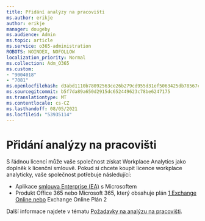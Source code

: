 ```yaml
---
title: Přidání analýzy na pracovišti
ms.author: erikje
author: erikje
manager: dougeby
ms.audience: Admin
ms.topic: article
ms.service: o365-administration
ROBOTS: NOINDEX, NOFOLLOW
localization_priority: Normal
ms.collection: Adm_O365
ms.custom:
- "9004018"
- "7081"
ms.openlocfilehash: d3abd1110b78092563ce26b279cd955d31ef5063425db78567c3cfd906007c0e
ms.sourcegitcommit: b5f7da89a650d2915dc652449623c78be6247175
ms.translationtype: MT
ms.contentlocale: cs-CZ
ms.lasthandoff: 08/05/2021
ms.locfileid: "53935114"
---
```

# <a name="add-workplace-analytics"></a>Přidání analýzy na pracovišti

S řádnou licencí může vaše společnost získat Workplace Analytics jako doplněk k licenční smlouvě. Pokud si chcete koupit licence workplace analyticky, vaše společnost potřebuje následující: 

- Aplikace [smlouva Enterprise (EA)](https://docs.microsoft.com/workplace-analytics/setup/environment-requirements#enterprise-agreements) s Microsoftem
- Produkt Office 365 nebo Microsoft 365, který obsahuje plán [1 Exchange Online nebo](https://docs.microsoft.com/workplace-analytics/setup/environment-requirements#exchange-online-plans) Exchange Online Plán 2

Další informace najdete v tématu [Požadavky na analýzu na pracovišti](https://docs.microsoft.com/workplace-analytics/setup/environment-requirements). 
